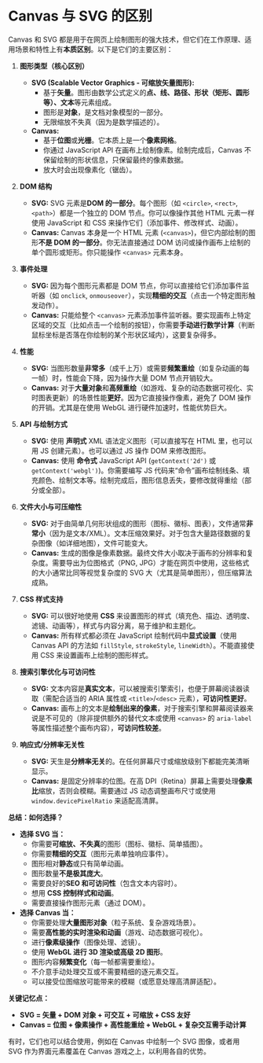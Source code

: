 # Canvas 与 SVG 的区别

Canvas 和 SVG 都是用于在网页上绘制图形的强大技术，但它们在工作原理、适用场景和特性上有**本质区别**。以下是它们的主要区别：

1.  **图形类型（核心区别）**
    *   **SVG (Scalable Vector Graphics - 可缩放矢量图形):**
        *   基于**矢量**。图形由数学公式定义的**点、线、路径、形状（矩形、圆形等）、文本**等元素组成。
        *   图形是**对象**，是文档对象模型的一部分。
        *   无限缩放不失真（因为是数学描述的）。
    *   **Canvas:**
        *   基于**位图**或**光栅**。它本质上是一个**像素网格**。
        *   你通过 JavaScript API 在画布上绘制像素。绘制完成后，Canvas 不保留绘制的形状信息，只保留最终的像素数据。
        *   放大时会出现像素化（锯齿）。

2.  **DOM 结构**
    *   **SVG:** SVG 元素是**DOM 的一部分**。每个图形（如 `<circle>`, `<rect>`, `<path>`）都是一个独立的 DOM 节点。你可以像操作其他 HTML 元素一样使用 JavaScript 和 CSS 来操作它们（添加事件、修改样式、动画）。
    *   **Canvas:** Canvas 本身是一个 HTML 元素 (`<canvas>`)，但它内部绘制的图形**不是 DOM 的一部分**。你无法直接通过 DOM 访问或操作画布上绘制的单个圆形或矩形。你只能操作 `<canvas>` 元素本身。

3.  **事件处理**
    *   **SVG:** 因为每个图形元素都是 DOM 节点，你可以直接给它们添加事件监听器（如 `onclick`, `onmouseover`），实现**精细的交互**（点击一个特定图形触发动作）。
    *   **Canvas:** 只能给整个 `<canvas>` 元素添加事件监听器。要实现画布上特定区域的交互（比如点击一个绘制的按钮），你需要**手动进行数学计算**（判断鼠标坐标是否落在你绘制的某个形状区域内），这要复杂得多。

4.  **性能**
    *   **SVG:** 当图形数量**非常多**（成千上万）或需要**频繁重绘**（如复杂动画的每一帧）时，性能会下降，因为操作大量 DOM 节点开销较大。
    *   **Canvas:** 对于**大量对象**和**高频重绘**（如游戏、复杂的动态数据可视化、实时图表更新）的场景性能**更好**。因为它直接操作像素，避免了 DOM 操作的开销。尤其是在使用 WebGL 进行硬件加速时，性能优势巨大。

5.  **API 与绘制方式**
    *   **SVG:** 使用 **声明式** XML 语法定义图形（可以直接写在 HTML 里，也可以用 JS 创建元素）。也可以通过 JS 操作 DOM 来修改图形。
    *   **Canvas:** 使用 **命令式** JavaScript API (`getContext('2d')` 或 `getContext('webgl')`)。你需要编写 JS 代码来“命令”画布绘制线条、填充颜色、绘制文本等。绘制完成后，图形信息丢失，要修改就得重绘（部分或全部）。

6.  **文件大小与可压缩性**
    *   **SVG:** 对于由简单几何形状组成的图形（图标、徽标、图表），文件通常**非常小**（因为是文本/XML）。文本压缩效果好。对于包含大量路径数据的复杂图像（如详细地图），文件可能变大。
    *   **Canvas:** 生成的图像是像素数据。最终文件大小取决于画布的分辨率和复杂度。需要导出为位图格式（PNG, JPG）才能在网页中使用，这些格式的大小通常比同等视觉复杂度的 SVG 大（尤其是简单图形），但压缩算法成熟。

7.  **CSS 样式支持**
    *   **SVG:** 可以很好地使用 **CSS** 来设置图形的样式（填充色、描边、透明度、滤镜、动画等），样式与内容分离，易于维护和主题化。
    *   **Canvas:** 所有样式都必须在 JavaScript 绘制代码中**显式设置**（使用 Canvas API 的方法如 `fillStyle`, `strokeStyle`, `lineWidth`）。不能直接使用 CSS 来设置画布上绘制的图形样式。

8.  **搜索引擎优化与可访问性**
    *   **SVG:** 文本内容是**真实文本**，可以被搜索引擎索引，也便于屏幕阅读器读取（需配合适当的 ARIA 属性或 `<title>`/`<desc>` 元素），**可访问性更好**。
    *   **Canvas:** 画布上的文本是**绘制出来的像素**，对于搜索引擎和屏幕阅读器来说是不可见的（除非提供额外的替代文本或使用 `<canvas>` 的 `aria-label` 等属性描述整个画布内容），**可访问性较差**。

9.  **响应式/分辨率无关性**
    *   **SVG:** 天生是**分辨率无关**的。在任何屏幕尺寸或缩放级别下都能完美清晰显示。
    *   **Canvas:** 是固定分辨率的位图。在高 DPI（Retina）屏幕上需要处理**像素比**缩放，否则会模糊。需要通过 JS 动态调整画布尺寸或使用 `window.devicePixelRatio` 来适配高清屏。

**总结：如何选择？**

*   **选择 SVG 当：**
    *   你需要**可缩放、不失真**的图形（图标、徽标、简单插图）。
    *   你需要**精细的交互**（图形元素单独响应事件）。
    *   图形相对**静态**或只有简单动画。
    *   图形数量**不是极其庞大**。
    *   需要良好的**SEO 和可访问性**（包含文本内容时）。
    *   想用 **CSS 控制样式和动画**。
    *   需要直接操作图形元素（通过 DOM）。
*   **选择 Canvas 当：**
    *   你需要处理**大量图形对象**（粒子系统、复杂游戏场景）。
    *   需要**高性能的实时渲染和动画**（游戏、动态数据可视化）。
    *   进行**像素级操作**（图像处理、滤镜）。
    *   使用 **WebGL 进行 3D 渲染或高级 2D 图形**。
    *   图形内容**频繁变化**（每一帧都需要重绘）。
    *   不介意手动处理交互或不需要精细的逐元素交互。
    *   可以接受位图缩放可能带来的模糊（或愿意处理高清屏适配）。

**关键记忆点：**

*   **SVG = 矢量 + DOM 对象 + 可交互 + 可缩放 + CSS 友好**
*   **Canvas = 位图 + 像素操作 + 高性能重绘 + WebGL + 复杂交互需手动计算**

有时，它们也可以结合使用，例如在 Canvas 中绘制一个 SVG 图像，或者用 SVG 作为界面元素覆盖在 Canvas 游戏之上，以利用各自的优势。
